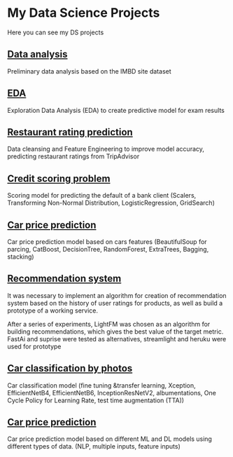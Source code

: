 # My Data Science Projects
Here you can see my DS projects 

[Data analysis](https://github.com/DariaMishina/skillfactory_rds/tree/master/module_1)
---
Preliminary data analysis based on the IMBD site dataset


[EDA](https://github.com/DariaMishina/skillfactory_rds/tree/master/module_2)
---
Exploration Data Analysis (EDA) to create predictive model for exam results



[Restaurant rating prediction](https://github.com/DariaMishina/skillfactory_rds/tree/master/module_3)
---
Data cleansing and Feature Engineering to improve model accuracy, predicting restaurant ratings from TripAdvisor



[Credit scoring problem](https://github.com/DariaMishina/skillfactory_rds/tree/master/module_4)
---
Scoring model for predicting the default of a bank client (Scalers, Transforming Non-Normal Distribution, LogisticRegression, GridSearch)



[Car price prediction](https://github.com/DariaMishina/skillfactory_rds/tree/master/module_5)
---
Car price prediction model based on cars features (BeautifulSoup for parcing, CatBoost, DecisionTree, RandomForest, ExtraTrees, Bagging, stacking)



[Recommendation system](https://github.com/DariaMishina/skillfactory_rds/tree/master/module_6)
---
It was necessary to implement an algorithm for creation of recommendation system based on the history of user ratings for products, as well as build a prototype of a working service.

After a series of experiments, LightFM was chosen as an algorithm for building recommendations, which gives the best value of the target metric. FastAi and suprise were tested as alternatives, streamlight and heruku were used for prototype



[Сar classification by photos](https://github.com/DariaMishina/skillfactory_rds/tree/master/module_7)
---
Car classification model (fine tuning &transfer learning, Xception, EfficientNetB4, EfficientNetB6, InceptionResNetV2, albumentations, One Cycle Policy for Learning Rate, test time augmentation (TTA))



[Car price prediction](https://github.com/DariaMishina/skillfactory_rds/tree/master/module_8)
---
Car price prediction model based on different ML and DL models using different types of data. (NLP, multiple inputs, feature inputs)


